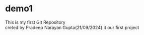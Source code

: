 # demo1
This is my first Git Repository
<br>
creted by Pradeep Narayan Gupta{21/09/2024}
it our first project
